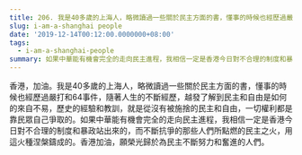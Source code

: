 ```yaml
---
title: 206. 我是40多歲的上海人，略微讀過一些關於民主方面的書，懂事的時候也經歷過嚴打和64事件
slug: i-am-a-shanghai people
date: '2019-12-14T00:12:00.0000000+08:00'
tags:
  - i-am-a-shanghai-people
summary: 如果中華能有機會完全的走向民主進程，我相信一定是香港今日對不合理的制度和暴政站出來的，而不斷抗爭的那些人們所點燃的民主之火，用這火種涅槃鑄成的。
---
```

香港，加油。我是40多歲的上海人，略微讀過一些關於民主方面的書，懂事的時候也經歷過嚴打和64事件，隨著人生的不斷經歷，越發了解到民主和自由是如何的來自不易，歷史的經驗和教訓，就是從沒有被施捨的民主和自由，一切權利都是靠民眾自己爭取的。如果中華能有機會完全的走向民主進程，我相信一定是香港今日對不合理的制度和暴政站出來的，而不斷抗爭的那些人們所點燃的民主之火，用這火種涅槃鑄成的。香港加油，願榮光歸於為民主不斷努力和奮進的人們。
